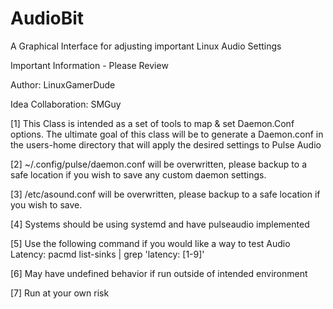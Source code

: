 # AudioBit
A Graphical Interface for adjusting important Linux Audio Settings

Important Information - Please Review

Author: LinuxGamerDude

Idea Collaboration: SMGuy

[1] This Class is intended as a set of tools to map & set Daemon.Conf options.
The ultimate goal of this class will be to generate a Daemon.conf in the users-home
directory that will apply the desired settings to Pulse Audio
	
[2] ~/.config/pulse/daemon.conf will be overwritten, please backup to a safe location if you
wish to save any custom daemon settings.
	
[3] /etc/asound.conf will be overwritten, please backup to a safe location if you wish to save.

[4] Systems should be using systemd and have pulseaudio implemented

[5] Use the following command if you would like a way to test Audio Latency:
pacmd list-sinks | grep 'latency: [1-9]'


[6] May have undefined behavior if run outside of intended environment

[7] Run at your own risk

